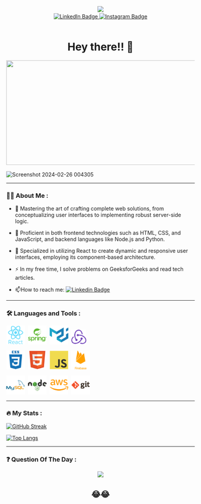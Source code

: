 <div id="header" align="center">
  <img src="https://media.giphy.com/media/M9gbBd9nbDrOTu1Mqx/giphy.gif" width="100"/>



<div id="badges">
  <a href="https://www.linkedin.com/in/deepak-ahlawat-b98a082a6/">
    <img src="https://img.shields.io/badge/LinkedIn-blue?style=for-the-badge&logo=linkedin&logoColor=white" alt="LinkedIn Badge"/>
  </a>
  <a href="https://www.instagram.com/ahlawat._.22/?hl=en">
    <img src="https://img.shields.io/badge/Instagram-green?style=for-the-badge&logo=instagram&logoColor=white" alt="Instagram Badge"/>
  </a>
  
</div>

<img src="https://komarev.com/ghpvc/?username=ThepakAhlawat&style=flat-square&color=blue" alt=""/>

<h1>
  Hey there!! 👋
</h1>
</div>

<div align="center" >
  <img src="https://media.giphy.com/media/dWesBcTLavkZuG35MI/giphy.gif" width="600" height="280"/>
  
</div>


![Screenshot 2024-02-26 004305](https://github.com/ThepakAhlawat/-ThepakAhlawat/assets/148857426/c7e8bcce-9e93-44db-a08e-ac7d97f86564)

---

### :man_technologist: About Me :

- :seedling: Mastering the art of crafting complete web solutions, from conceptualizing user interfaces to implementing robust server-side logic.

- :telescope: Proficient in both frontend technologies such as HTML, CSS, and JavaScript, and backend languages like Node.js and Python.

- :rocket: Specialized in utilizing React to create dynamic and responsive user interfaces, employing its component-based architecture.

- :zap: In my free time, I solve problems on GeeksforGeeks and read tech articles.

- :mailbox:How to reach me: [![Linkedin Badge](https://img.shields.io/badge/-Fuel__Your__Passion-blue?style=flat&logo=Linkedin&logoColor=white)](https://www.linkedin.com/in/deepak-ahlawat-b98a082a6/)


---

### :hammer_and_wrench: Languages and Tools :

<div>
  
  <img src="https://github.com/devicons/devicon/blob/master/icons/react/react-original-wordmark.svg" title="React" alt="React" width="50" height="50" />&nbsp;
  <img src="https://github.com/devicons/devicon/blob/master/icons/spring/spring-original-wordmark.svg" title="Spring" alt="Spring" width="50" height="50"/>&nbsp;
  <img src="https://github.com/devicons/devicon/blob/master/icons/materialui/materialui-original.svg" title="Material UI" alt="Material UI" width="50" height="50"/>&nbsp;
  <img src="https://github.com/devicons/devicon/blob/master/icons/redux/redux-original.svg" title="Redux" alt="Redux " width="40" height="40"/>&nbsp;

  
  <img src="https://github.com/devicons/devicon/blob/master/icons/css3/css3-plain-wordmark.svg"  title="CSS3" alt="CSS" width="50" height="50" />&nbsp;
  <img src="https://github.com/devicons/devicon/blob/master/icons/html5/html5-original.svg" title="HTML5" alt="HTML" width="50" height="50" />&nbsp;
  <img src="https://github.com/devicons/devicon/blob/master/icons/javascript/javascript-original.svg" title="JavaScript" alt="JavaScript" width="50" height="50" />&nbsp;
<img src="https://github.com/devicons/devicon/blob/master/icons/firebase/firebase-plain-wordmark.svg" title="Firebase" alt="Firebase" width="50" height="50" />&nbsp;


  <img src="https://github.com/devicons/devicon/blob/master/icons/mysql/mysql-original-wordmark.svg" title="MySQL"  alt="MySQL" width="50" height="50"/>&nbsp;
  <img src="https://github.com/devicons/devicon/blob/master/icons/nodejs/nodejs-original-wordmark.svg" title="NodeJS" alt="NodeJS" width="50" height="50" />&nbsp;
  <img src="https://github.com/devicons/devicon/blob/master/icons/amazonwebservices/amazonwebservices-plain-wordmark.svg" title="AWS" alt="AWS" width="50" height="50"/>&nbsp;
  <img src="https://github.com/devicons/devicon/blob/master/icons/git/git-original-wordmark.svg" title="Git" alt="Git" width="50" height="50"/>&nbsp;
</div>

---

### :fire: My Stats :

[![GitHub Streak](https://github-readme-streak-stats.herokuapp.com?user=ThepakAhlawat&theme=dark&background=000000)](https://git.io/streak-stats)

[![Top Langs](https://github-readme-stats.vercel.app/api/top-langs/?username=ThepakAhlawat&layout=compact&theme=vision-friendly-dark)](https://github.com/anuraghazra/github-readme-stats)



---

### ❓ Question Of The Day :
<div align="center">
 <img src="https://readme-jokes.vercel.app/api?theme=black&qColor=%23944bcc&aColor=%23bbdb51"/>
<h2>😂😂</h2>
</div>
